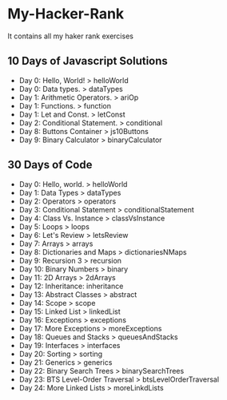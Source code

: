 # My-Hacker-Rank
It contains all my haker rank exercises

## 10 Days of Javascript Solutions
- Day 0: Hello, World! > helloWorld 
- Day 0: Data types. > dataTypes
- Day 1: Arithmetic Operators. > ariOp
- Day 1: Functions. > function
- Day 1: Let and Const. > letConst
- Day 2: Conditional Statement. > conditional
- Day 8: Buttons Container > js10Buttons
- Day 9: Binary Calculator > binaryCalculator

## 30 Days of Code
- Day 0: Hello, world. > helloWorld
- Day 1: Data Types > dataTypes
- Day 2: Operators > operators
- Day 3: Conditional Statement > conditionalStatement
- Day 4: Class Vs. Instance > classVsInstance
- Day 5: Loops > loops
- Day 6: Let's Review > letsReview
- Day 7: Arrays > arrays
- Day 8: Dictionaries and Maps > dictionariesNMaps
- Day 9: Recursion 3 > recursion
- Day 10: Binary Numbers > binary
- Day 11: 2D Arrays > 2dArrays
- Day 12: Inheritance: inheritance
- Day 13: Abstract Classes > abstract
- Day 14: Scope > scope
- Day 15: Linked List > linkedList
- Day 16: Exceptions > exceptions
- Day 17: More Exceptions > moreExceptions
- Day 18: Queues and Stacks > queuesAndStacks
- Day 19: Interfaces > interfaces
- Day 20: Sorting > sorting
- Day 21: Generics > generics
- Day 22: Binary Search Trees > binarySearchTrees
- Day 23: BTS Level-Order Traversal > btsLevelOrderTraversal
- Day 24: More Linked Lists > moreLinkdLists
